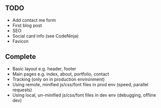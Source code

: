 ## TODO

- Add contact me form
- First blog post
- SEO
- Social card info (see CodeNinja)
- Favicon

## Complete

- Basic layout e.g. header, footer
- Main pages e.g. index, about, portfolio, contact
- Tracking (only on in production environment)
- Using remote, minified js/css/font files in prod env (speed, parallel requests)
- Using local, un-minified js/css/font files in dev env (debugging, offline dev)
